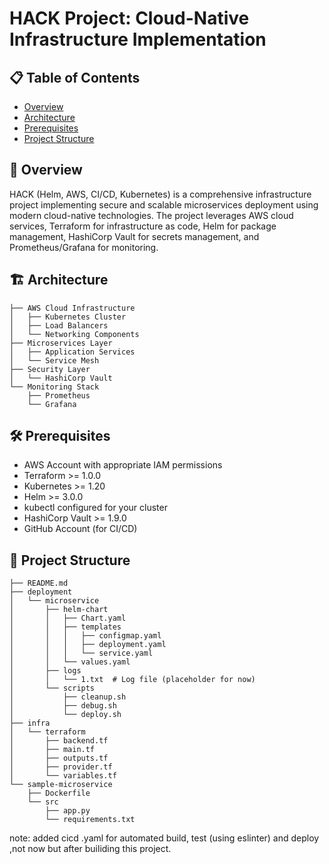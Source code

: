 # HACK Project: Cloud-Native Infrastructure Implementation

## 📋 Table of Contents
- [Overview](#overview)
- [Architecture](#architecture)
- [Prerequisites](#prerequisites)
- [Project Structure](#project-structure)


## 🎯 Overview
HACK (Helm, AWS, CI/CD, Kubernetes) is a comprehensive infrastructure project implementing secure and scalable microservices deployment using modern cloud-native technologies. The project leverages AWS cloud services, Terraform for infrastructure as code, Helm for package management, HashiCorp Vault for secrets management, and Prometheus/Grafana for monitoring.

## 🏗 Architecture
```plaintext
├── AWS Cloud Infrastructure
│   ├── Kubernetes Cluster
│   ├── Load Balancers
│   └── Networking Components
├── Microservices Layer
│   ├── Application Services
│   └── Service Mesh
├── Security Layer
│   └── HashiCorp Vault
└── Monitoring Stack
    ├── Prometheus
    └── Grafana
```

## 🛠 Prerequisites
- AWS Account with appropriate IAM permissions
- Terraform >= 1.0.0
- Kubernetes >= 1.20
- Helm >= 3.0.0
- kubectl configured for your cluster
- HashiCorp Vault >= 1.9.0
- GitHub Account (for CI/CD)

## 📁 Project Structure
```plaintext
├── README.md
├── deployment
│   └── microservice
│       ├── helm-chart
│       │   ├── Chart.yaml
│       │   ├── templates
│       │   │   ├── configmap.yaml
│       │   │   ├── deployment.yaml
│       │   │   └── service.yaml
│       │   └── values.yaml
│       ├── logs
│       │   └── 1.txt  # Log file (placeholder for now)
│       └── scripts
│           ├── cleanup.sh
│           ├── debug.sh
│           └── deploy.sh
├── infra
│   └── terraform
│       ├── backend.tf
│       ├── main.tf
│       ├── outputs.tf
│       ├── provider.tf
│       └── variables.tf
└── sample-microservice
    ├── Dockerfile
    └── src
        ├── app.py
        └── requirements.txt
```
note: added cicd .yaml for automated build, test (using eslinter) and deploy ,not now but after builiding this project.
